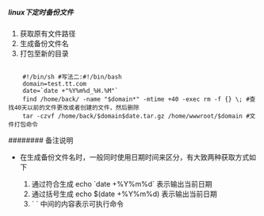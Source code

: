 ##### linux下定时备份文件
1. 获取原有文件路径
2. 生成备份文件名
3. 打包至新的目录

```

	#!/bin/sh #写法二:#!/bin/bash
	domain=test.tt.com
	date=`date +"%Y%m%d_%H.%M"`
	find /home/back/ -name "$domain*" -mtime +40 -exec rm -f {} \; #查找40天以前的文件更改或者创建的文件，然后删除
	tar -czvf /home/back/$domain$date.tar.gz /home/wwwroot/$domain #文件打包命令

```

######## 备注说明
- 在生成备份文件名时，一般同时使用日期时间来区分，有大致两种获取方式如下

	1. 通过符合生成 echo \`date +%Y%m%d\` 表示输出当前日期
	2. 通过括号生成 echo $(date +%Y%m%d) 表示输出当前日期
	3. \` \` 中间的内容表示可执行命令